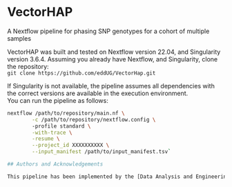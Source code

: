 # VectorHAP
A Nextflow pipeline for phasing SNP genotypes for a cohort of multiple samples

VectorHAP was built and tested on Nextflow version 22.04, and Singularity version 3.6.4. Assuming you already have Nextflow, and Singularity, clone the repository:  
`git clone https://github.com/eddUG/VectorHap.git`

If Singularity is not available, the pipeline assumes all dependencies with the correct versions are available in the execution environment.  
You can run the pipeline as follows:

```bash
nextflow /path/to/repository/main.nf \
        -c /path/to/repository/nextflow.config \ 
        -profile standard \
        -with-trace \
        -resume \
        --project_id XXXXXXXXXX \
        --input_manifest /path/to/input_manifest.tsv`

## Authors and Acknowledgements

This pipeline has been implemented by the [Data Analysis and Engineering Team](#) at the Wellcome Sanger Institute's Genomic Surveillance Unit. The methodology implemented by early versions of the pipeline is described by [Alistair et. al](#). The methods and approach continue to be actively developed by GSU.


